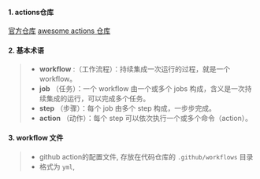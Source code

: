 #### 1. actions仓库

[官方仓库](https://github.com/marketplace?type=actions)       [awesome actions 仓库](https://github.com/sdras/awesome-actions)

#### 2. 基本术语

> * **workflow** :（工作流程）：持续集成一次运行的过程，就是一个 workflow。
> * **job** （任务）：一个 workflow 由一个或多个 jobs 构成，含义是一次持续集成的运行，可以完成多个任务。
> * **step** （步骤）：每个 job 由多个 step 构成，一步步完成。
> * **action** （动作）：每个 step 可以依次执行一个或多个命令（action）。

#### 3. workflow 文件

> - github action的配置文件, 存放在代码仓库的 `.github/workflows` 目录
> - 格式为 `yml`,
